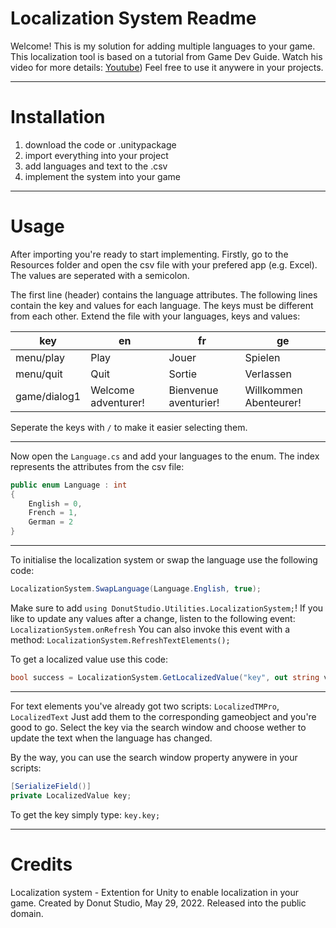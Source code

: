 # Localization System Readme
Welcome!
This is my solution for adding multiple languages to your game.
This localization tool is based on a tutorial from Game Dev Guide. Watch his video for
more details: [Youtube](https://www.youtube.com/watch?v=c-dzg4M20wY))
Feel free to use it anywere in your projects.

***
# Installation
1. download the code or .unitypackage
2. import everything into your project
3. add languages and text to the .csv
4. implement the system into your game

***
# Usage
After importing you're ready to start implementing.
Firstly, go to the Resources folder and open the csv file with your prefered app (e.g. Excel). 
The values are seperated with a semicolon.

The first line (header) contains the language attributes.
The following lines contain the key and values for each language.
The keys must be different from each other.
Extend the file with your languages, keys and values:

| key | en | fr | ge |
| --- | --- | --- | --- |
| menu/play | Play | Jouer | Spielen |
| menu/quit | Quit | Sortie | Verlassen |
| game/dialog1 | Welcome adventurer! | Bienvenue aventurier! |Willkommen Abenteurer! |

Seperate the keys with `/` to make it easier selecting them.

---
Now open the `Language.cs` and add your languages to the enum. 
The index represents the attributes from the csv file:

```csharp
public enum Language : int
{
    English = 0,
    French = 1,
    German = 2
}
```

---
To initialise the localization system or swap the language use the following code:

```csharp
LocalizationSystem.SwapLanguage(Language.English, true);
```
Make sure to add `using DonutStudio.Utilities.LocalizationSystem;`!
If you like to update any values after a change, listen to the following event: `LocalizationSystem.onRefresh`
You can also invoke this event with a method: `LocalizationSystem.RefreshTextElements();`


To get a localized value use this code:
```csharp
bool success = LocalizationSystem.GetLocalizedValue("key", out string value);
```

---
For text elements you've already got two scripts: `LocalizedTMPro`, `LocalizedText`
Just add them to the corresponding gameobject and you're good to go.
Select the key via the search window and choose wether to update the text when the language has changed.

By the way, you can use the search window property anywere in your scripts:

```csharp
[SerializeField()]
private LocalizedValue key;
```
To get the key simply type: `key.key;`

***
# Credits
Localization system - Extention for Unity to enable localization in your game.
Created by Donut Studio, May 29, 2022.
Released into the public domain.